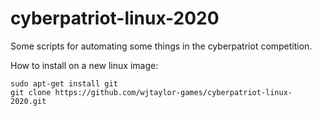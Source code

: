 # cyberpatriot-linux-2020
Some scripts for automating some things in the cyberpatriot competition.

How to install on a new linux image:
```
sudo apt-get install git
git clone https://github.com/wjtaylor-games/cyberpatriot-linux-2020.git
```
